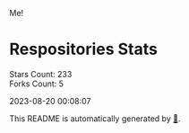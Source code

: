 Me!

# Respositories Stats
Stars Count: 233  
Forks Count: 5

2023-08-20 00:08:07  

This README is automatically generated by [🐰](https://github.com/rnitta/rnitta).

